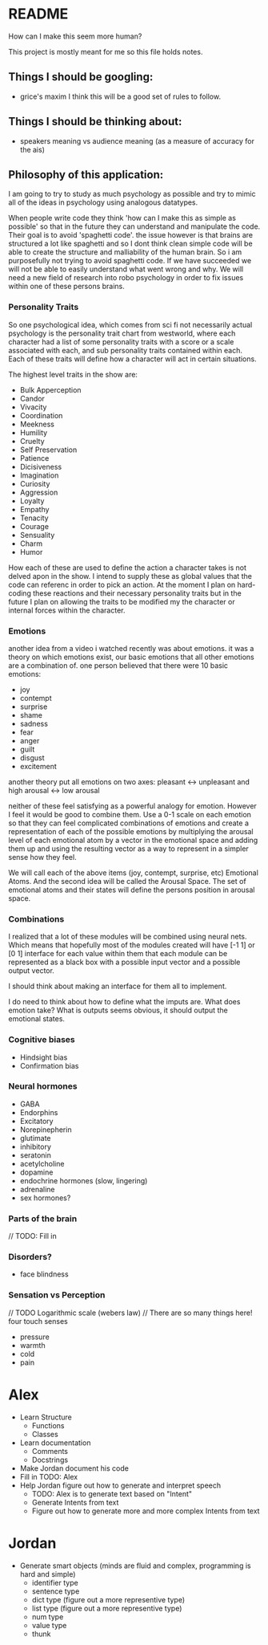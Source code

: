 # README

How can I make this seem more human?

This project is mostly meant for me so this file holds notes.

## Things I should be googling:

- grice's maxim I think this will be a good set of rules to follow.


## Things I should be thinking about:

- speakers meaning vs audience meaning (as a measure of accuracy for the ais)

## Philosophy of this application:

I am going to try to study as much psychology as possible and try to mimic all of the
ideas in psychology using analogous datatypes.

When people write code they think 'how can I make this as simple as possible'
so that in the future they can understand and manipulate the code.  Their goal
is to avoid 'spaghetti code'.  the issue however is that brains are structured
a lot like spaghetti and so I dont think clean simple code will be able to
create the structure and malliability of the human brain.  So i am purposefully
not trying to avoid spaghetti code.  If we have succeeded we will not be able to
easily understand what went wrong and why.  We will need a new field of research
into robo psychology in order to fix issues within one of these persons brains.

### Personality Traits

So one psychological idea, which comes from sci fi not necessarily actual psychology
is the personality trait chart from westworld, where each character had a list of some
personality traits with a score or a scale associated with each, and sub personality
traits contained within each.  Each of these traits will define how a character will
act in certain situations.

The highest level traits in the show are:

- Bulk Apperception
- Candor
- Vivacity
- Coordination
- Meekness
- Humility
- Cruelty
- Self Preservation
- Patience
- Dicisiveness
- Imagination
- Curiosity
- Aggression
- Loyalty
- Empathy
- Tenacity
- Courage
- Sensuality
- Charm
- Humor

How each of these are used to define the action a character takes is not delved apon
in the show.  I intend to supply these as global values that the code can referenc
in order to pick an action.  At the moment I plan on hard-coding these
reactions and their necessary personality traits but in the future I plan on
allowing the traits to be modified my the character or internal forces within the
character.

### Emotions

another idea from a video i watched recently was about emotions. it was a theory
on which emotions exist, our basic emotions that all other emotions are a combination
of. one person believed that there were 10 basic emotions:

- joy
- contempt
- surprise
- shame
- sadness
- fear
- anger
- guilt
- disgust
- excitement

another theory put all emotions on two axes:
    pleasant <-> unpleasant
             and
high arousal <-> low arousal

neither of these feel satisfying as a powerful analogy for emotion.  However I
feel it would be good to combine them.  Use a 0-1 scale on each emotion so that
they can feel complicated combinations of emotions and create a representation
of each of the possible emotions by multiplying the arousal level of each
emotional atom by a vector in the emotional space and adding them up and
using the resulting vector as a way to represent in a simpler sense how they
feel.

We will call each of the above items (joy, contempt, surprise, etc)
Emotional Atoms.  And the second idea will be called the Arousal Space.
The set of emotional atoms and their states will define the persons position in
arousal space.


### Combinations

I realized that a lot of these modules will be combined using neural nets.
Which means that hopefully most of the modules created will have [-1 1] or
[0 1] interface for each value within them that each module can be represented
as a black box with a possible input vector and a possible output vector.

I should think about making an interface for them all to implement.

I do need to think about how to define what the imputs are.  What does emotion
take? What is outputs seems obvious, it should output the emotional states.

### Cognitive biases

- Hindsight bias
- Confirmation bias

### Neural hormones

- GABA
- Endorphins
- Excitatory
- Norepinepherin
- glutimate
- inhibitory
- seratonin
- acetylcholine
- dopamine
- endochrine hormones (slow, lingering)
- adrenaline
- sex hormones?

### Parts of the brain

// TODO: Fill in

### Disorders?

- face blindness

### Sensation vs Perception

// TODO
Logarithmic scale (webers law)
// There are so many things here!
four touch senses
- pressure
- warmth
- cold
- pain

# Alex

- Learn Structure
    + Functions
    + Classes
- Learn documentation
    + Comments
    + Docstrings
- Make Jordan document his code
- Fill in TODO: Alex
- Help Jordan figure out how to generate and interpret speech
    + TODO: Alex is to generate text based on "Intent"
    + Generate Intents from text
    + Figure out how to generate more and more complex Intents from text

# Jordan

- Generate smart objects (minds are fluid and complex, programming is hard and simple)
    + identifier type
    + sentence type
    + dict type (figure out a more representive type)
    + list type (figure out a more representive type)
    + num type
    + value type
    + thunk


